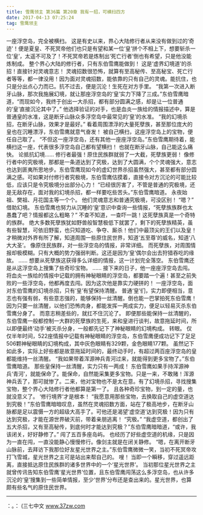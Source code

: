 ```yaml
---
title: 雪鹰领主 第36篇 第20章 我有一招，可横扫四方
date: 2017-04-13 07:25:24
tag: 雪鹰领主
---
```


一座浮空岛，完全被横扫。
这是有史以来，界心大陆修行者从来没有做到过的‘奇迹’！便是夏皇、不死冥帝他们也只是有望和某一位‘皇’拼个不相上下，想要斩杀一位‘皇’，太遥不可及了！不死冥帝若是炼制出‘死亡行者’倒也有希望，只是他没能炼制成。
整个界心大陆的修行者，只有东伯雪鹰能做到！
这是‘虚界幻境道’的杀招！直接针对灵魂意志！
灵魂招数很恐怖，就算有至高秘传、至高秘宝、死亡行者等等，都一律没用！因为面对灵魂招数，能依靠的只有自己的灵魂。能抗住，也只是分出点心力而已。抗不过去，便是沉沦！生死在对方手里。
“我第一次进入断牙山脉，那次我施展幻境，就让那座浮空岛的‘皇’实力下降了三成。”东伯雪鹰暗道，“而现如今，我终于创出一大杀招，都有部分圆满之感，却是让一位普通的‘皇’直接沉沦其中了。”
他选择验证的对手，也是血炎一族给的情报描述中，算是普通皇的水准，这是断牙山脉众多浮空岛中最常见的‘皇’的水准。
“我的幻境杀招，在断牙山脉，效果才是最好。”
看着周围漂浮的大量死孽族，甚至那位庞大的皇也在沉睡漂浮，东伯雪鹰就意气奋发！
被自己横扫，这座浮空岛上的宝物，便任自己取了。
“不但这一座浮空岛，还有其他一座座浮空岛。”东伯雪鹰期待着，能横扫这一座，代表很多浮空岛自己都有望横扫！
也就在断牙山脉，自己能这么痛快。
论抵抗幻境……
修行者最强！原住民族群就弱了一大截，死孽族更弱！
像修行者中的究极境，那都是一条道达到了究极，达到了大圆满，个个灵魂强大，意志也达到匪夷所思地步。东伯雪鹰现如今的虚幻世界杀招虽然强大，甚至都有部分圆满之感。可如果对付修行者究极境，东伯雪鹰估摸着，直接令对方沉沦的可能比较低，应该只是令究极境分出部分心力！
“已经很厉害了，不管是普通的究极境，还是无敌存在，面对我的幻境杀招，都一样要吃些苦头。”东伯雪鹰暗道。
永夜始祖、樊祖、月花国主等一个个。
他们灵魂意志和普通究极境，可没区别！
“嗯？”
借助幻境。
东伯雪鹰也努力从沉睡的‘皇’意识中查询一些情报，“死孽族族群也太愚蠢了吧？情报都这么粗略？”
不查不知道，一查吓一跳！这死孽族真是一个奇特的族群。
绝大多数死孽族犹如野兽般智慧极低下就罢了，剩下的死孽族精英，虽有些智慧，可依旧野蛮，也只知道吃、争夺、厮杀！他们中最顶尖的王们以及皇！才稍微对外界有所了解，知道周围一些原住民世界，知道‘五至尊’的威名，知道‘八大大圣’。
像原住民族群，对一些浮空岛的情报，非常详细。
而死孽族，对周围情报却极模糊。只有大概的势力强弱判断。这还是因为‘皇’偶尔会出去狩猎吞吃的缘故。
……
想要从死孽族这获得多么详细的情报，这一计划完全落空。
东伯雪鹰还是从这浮空岛上搜集了些奇珍宝物。
……
接下来的日子，他一座座浮空岛去闯。
将血炎一族给的情报中记载的拥有神秘眼睛的浮空岛，都要踏一个遍！甚至之前失败的一些浮空岛，他都再度去闯。因为这次他是靠实力硬拼的！
一座浮空岛，面对东伯雪鹰的幻境杀招，只有‘皇’有望保持清醒。
普通‘皇’们，实力即便相当，意志也有强有弱，有些意志强的，能够保持一丝清醒。倒也能一巴掌拍死东伯雪鹰！因为只要一丝清醒，以他们恐怖肉身，都能发挥一两成实力，便足以轻易灭杀东伯雪鹰分身了。
而意志稍差些的，就扛不住沉沦了。
即便那些能保持一丝清醒的，东伯雪鹰一般都控制一大群的死孽族的生死，来和皇进行谈判，故意拖延时间，所以即便最终‘动手’被灭杀分身，一般都先记下了神秘眼睛的幻境构成。
转眼。
仅仅半年时间，522座情报中记载有神秘眼睛的浮空岛，东伯雪鹰便成功记下了足足506颗神秘眼睛的幻境构成，其中灰色眼睛有329颗，金色眼睛177颗。
虽然记下如此多，实际上好些都是故意拖延时间的，最终动手时，有超过两百座浮空岛的皇都能维持一丝清醒。
“我如果带着浑源神兵青河过来，就能得到更多宝物了。”东伯雪鹰暗道。
那些皇保持一丝清醒，实力只有一两成！
东伯雪鹰如果手持浑源神兵‘青河’，就能保命了。能保命，自然能采集更多宝物。只是一来，不敢赌！浑源神兵丢了，那可就惨了。二来，他对宝物也不是太在意。有了幻境杀招，寻找搜集宝物，整个界心大陆修行者他都算是第一了。
且各种奇珍宝物，到一定的量，也就没意义了。
‘修行境界’才是根本！
“我愿意用那些宝物，去换取自己的虚空道达到究极！”东伯雪鹰暗暗叹息，虽然在灵魂招数方面，站在了极高地步，在断牙山脉都是足以震慑一方的超级大高手了。可他还是渴望‘虚空道’达到究极！因为只有达到究极，才能在源世界破灭前，带着亲朋逃离！
“究极。”
“我虚空道，都创出了五大杀招，又有至高秘传，到底何时才能达到究极？”东伯雪鹰暗暗道，“或许，我该闭关，好好静修了。”
闯了五百多座岛屿。
也经历了好些虚空道的机缘，只是因为一直在闯，一直没能静心慢慢修行。像剑主就是在闭关静修。
“嗯，在离开断牙山脉前，去拜访下我那位好友星光世界之主。”东伯雪鹰微微一笑，当初不死冥帝攻打飞雪城，星光世界之主可是站出来帮自己的。
嗖！
当即一个瞬移，穿过遥远距离，直接抵达原住民族群的诸多世界中的一个‘星光世界’。
当初那位星光世界之主就曾传讯告知东伯雪鹰‘星光世界’位置，且东伯雪鹰闯荡这么多浮空岛，也从许多沉沦的‘皇’搜集到一些简单情报，至少‘世界’分布还是查出来的。星光世界，也算颇有些名气的原住民世界。
******
：。：
(三七中文 www.37zw.com